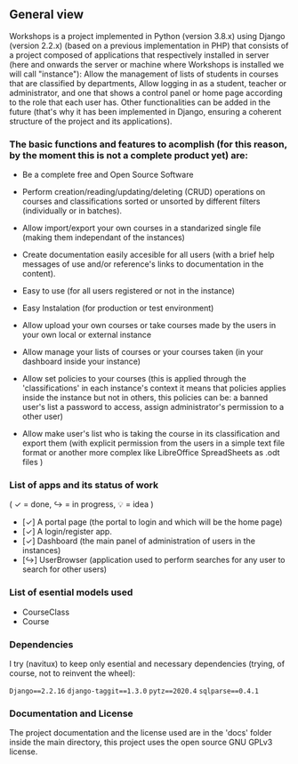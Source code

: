 ## General view

Workshops is a project implemented in Python (version 3.8.x) using Django (version 2.2.x) (based on a previous implementation in PHP) that consists of a project composed of applications that respectively installed in server (here and onwards the server or machine where Workshops is installed we will call "instance"): Allow the management of lists of students in courses that are classified by departments, Allow logging in as a student, teacher or administrator, and one that shows a control panel or home page according to the role that each user has. Other functionalities can be added in the future (that's why it has been implemented in Django, ensuring a coherent structure of the project and its applications).

### The basic functions and features to acomplish (for this reason, by the moment this is not a complete product yet) are:

- Be a complete free and Open Source Software

- Perform creation/reading/updating/deleting (CRUD) operations on courses and classifications sorted or unsorted by different filters (individually or in batches).

- Allow import/export your own courses in a standarized single file (making them independant of the instances)

- Create documentation easily accesible for all users (with a brief help messages of use and/or reference's links to documentation in the content).

- Easy to use (for all users registered or not in the instance)

- Easy Instalation (for production or test environment)

- Allow upload your own courses or take courses made by the users in your own local or external instance

- Allow manage your lists of courses or your courses taken (in your dashboard inside your instance)

- Allow set policies to your courses (this is applied through the 'classifications' in each instance's context it means that policies applies inside the instance but not in others, this policies can be: a banned user's list a password to access, assign administrator's permission to a other user)

- Allow make user's list who is taking the course in its classification and export them (with explicit permission from the users in a simple text file format or another more complex like LibreOffice SpreadSheets as .odt files )


### List of apps and its status of work
( ✓ = done, ↪ = in progress, 💡 = idea )
- [✓] A portal page (the portal to login and which will be the home page)
- [✓] A login/register app.
- [✓] Dashboard (the main panel of administration of users in the instances)    
- [↪] UserBrowser (application used to perform searches for any
user to search for other users)                                       

### List of esential models used

- CourseClass  
- Course

### Dependencies
I try (navitux) to keep only esential and necessary dependencies (trying, of course, not to reinvent the wheel):

`
Django==2.2.16
`
`
django-taggit==1.3.0
`
`
pytz==2020.4
`
`
sqlparse==0.4.1
`

### Documentation and License

The project documentation and the license used are in the 'docs' folder inside the main directory, this project uses the open source GNU GPLv3 license.
